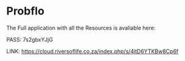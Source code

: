 # Probflo

The Full application with all the Resources is avaliable here:

PASS: 7s2gbxYJjG

LINK: https://cloud.riversoflife.co.za/index.php/s/4itD6YTKBw8Cp6f

